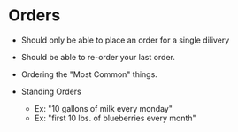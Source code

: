 # Orders

* Should only be able to place an order for a single dilivery
* Should be able to re-order your last order.
* Ordering the "Most Common" things.

* Standing Orders
  * Ex: "10 gallons of milk every monday"
  * Ex: "first 10 lbs. of blueberries every month"
